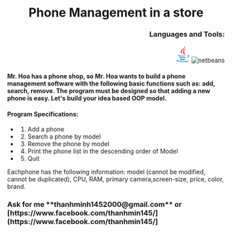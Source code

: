 <h1 align="center">Phone Management in a store</h1>

<h3 align="right">Languages and Tools:</h3>

<p align="right"><img src="https://raw.githubusercontent.com/devicons/devicon/master/icons/java/java-original.svg" alt="java" width="40" height="40"/><img src="https://upload.wikimedia.org/wikipedia/commons/thumb/9/98/Apache_NetBeans_Logo.svg/888px-Apache_NetBeans_Logo.svg.png" alt="netbeans" width="40" height="40"/></p> 


<h4>Mr. Hoa has a phone shop, so Mr. Hoa wants to build a phone management software with the following basic functions such as: add, search, remove. The program must be designed so that adding a new phone is easy. Let's build your idea based OOP model.</h4>


<h4>Program Specifications:</h4>

- 1. Add a phone

- 2. Search a phone by model

- 3. Remove the phone by model

- 4. Print the phone list in the descending order of Model

- 5. Quit

<p>Eachphone has the following information: model (cannot be modified, cannot be duplicated), CPU, RAM, primary camera,screen-size, price, color, brand.</p>

<h3> Ask for me **thanhminh1452000@gmail.com** or [https://www.facebook.com/thanhmin145/](https://www.facebook.com/thanhmin145/]</h3>
